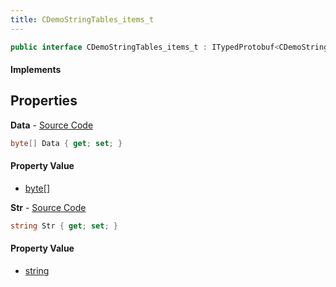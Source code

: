 ```yaml
---
title: CDemoStringTables_items_t
---
```


```csharp
public interface CDemoStringTables_items_t : ITypedProtobuf<CDemoStringTables_items_t>, INativeHandle
```

#### Implements

## Properties

**Data** - [Source Code](https://github.com/swiftly-solution/swiftlys2/blob/master/managed/src/SwiftlyS2.Generated/Protobufs/Interfaces/CDemoStringTables_items_t.cs#L16)

```csharp
byte[] Data { get; set; }
```

#### Property Value

- [byte](https://learn.microsoft.com/dotnet/api/system.byte)[]

**Str** - [Source Code](https://github.com/swiftly-solution/swiftlys2/blob/master/managed/src/SwiftlyS2.Generated/Protobufs/Interfaces/CDemoStringTables_items_t.cs#L13)

```csharp
string Str { get; set; }
```

#### Property Value

- [string](https://learn.microsoft.com/dotnet/api/system.string)

